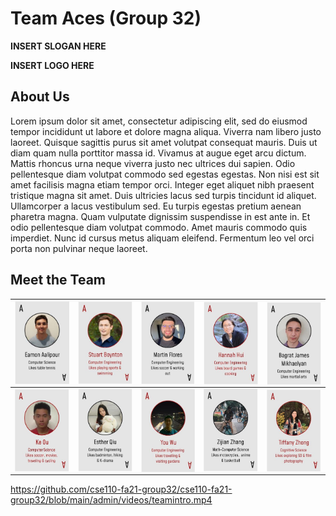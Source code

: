 # Team Aces (Group 32)

**INSERT SLOGAN HERE**

**INSERT LOGO HERE**

## About Us

Lorem ipsum dolor sit amet, consectetur adipiscing elit, sed do eiusmod tempor incididunt ut labore et dolore magna aliqua. Viverra nam libero justo laoreet. Quisque sagittis purus sit amet volutpat consequat mauris. Duis ut diam quam nulla porttitor massa id. Vivamus at augue eget arcu dictum. Mattis rhoncus urna neque viverra justo nec ultrices dui sapien. Odio pellentesque diam volutpat commodo sed egestas egestas. Non nisi est sit amet facilisis magna etiam tempor orci. Integer eget aliquet nibh praesent tristique magna sit amet. Duis ultricies lacus sed turpis tincidunt id aliquet. Ullamcorper a lacus vestibulum sed. Eu turpis egestas pretium aenean pharetra magna. Quam vulputate dignissim suspendisse in est ante in. Et odio pellentesque diam volutpat commodo. Amet mauris commodo quis imperdiet. Nunc id cursus metus aliquam eleifend. Fermentum leo vel orci porta non pulvinar neque laoreet.

## Meet the Team
| <a href="https://aalipoure34.github.io/Lab-1-Repo/"><img src="/member/team-cards/eamon.JPG" width=168 align=center></a> | <a href="https://stuartboynton1.github.io/CSE110/"><img src="/member/team-cards/stuart.JPG" width=168 align=center></a> | <a href="https://martin-flores1023.github.io/GitHub-Pages/"><img src="/member/team-cards/martin.JPG" width=168 align=center></a> | <a href="https://hannahhui5184.github.io/CSE110-Github-pages/"><img src="/member/team-cards/hannah.JPG" width=168 align=center></a> | <a href="https://airbornejaws.github.io/CSE_110_Lab1/"><img src="/member/team-cards/bagrat.JPG" width=168 align=center></a> |
| ------------- | ------------- | ------------- | ------------- | ------------- |
| <a href="https://github.com/ouke025/CSE110-Pages/blob/add-read-me2/index.md#my-homepage"><img src="/member/team-cards/ke.JPG" width=168 align=center></a>  | <a href="https://c3qiu.github.io/CSE110-Lab1/"><img src="/member/team-cards/esther.JPG" width=168 align=center></a> | <a href="https://github.com/yow008"><img src="/member/team-cards/you.JPG" width=168 align=center></a> | <a href="https://spikevzzj.github.io/cse110-lab1/"><img src="/member/team-cards/zijian.JPG" width=168 align=center></a> | <a href="https://zhongtiff.github.io/CSE110_LAB1/"><img src="/member/team-cards/tiffany.JPG" width=168 align=center></a> |


<!--- Team Cards without borders, but didn't know how to fix the alignment. If someone wants to figure this out, then you can go ahead an replace the above table version. Otherwise just delete this if we want to use the table version.
<div>
<a href="https://aalipoure34.github.io/Lab-1-Repo/"><img src="/member/team-cards/eamon.JPG" width=169 align=left></a>
<a href="https://stuartboynton1.github.io/CSE110/"><img src="/member/team-cards/stuart.JPG" width=169 align=left></a>
<a href="https://martin-flores1023.github.io/GitHub-Pages/"><img src="/member/team-cards/martin.JPG" width=169 align=left></a>
<a href="https://hannahhui5184.github.io/CSE110-Github-pages/"><img src="/member/team-cards/hannah.JPG" width=169 align=left></a>
<a href="https://airbornejaws.github.io/CSE_110_Lab1/"><img src="/member/team-cards/bagrat.JPG" width=169 align=left></a>
</div>

<div>
<a href="https://github.com/ouke025/CSE110-Pages/blob/add-read-me2/index.md#my-homepage"><img src="/member/team-cards/ke.JPG" width=170 align=left></a>
<a href="https://c3qiu.github.io/CSE110-Lab1/"><img src="/member/team-cards/esther.JPG" width=170 align=left></a>
<a href="https://github.com/yow008"><img src="/member/team-cards/you.JPG" width=170 align=left></a>
<a href="https://spikevzzj.github.io/cse110-lab1/"><img src="/member/team-cards/zijian.JPG" width=170 align=left></a>
<a href="https://zhongtiff.github.io/CSE110_LAB1/"><img src="/member/team-cards/tiffany.JPG" width=170 align=left></a>
</div>
--->
https://github.com/cse110-fa21-group32/cse110-fa21-group32/blob/main/admin/videos/teamintro.mp4
